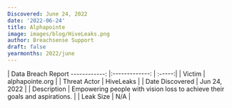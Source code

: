 ```yaml
---
Discovered: June 24, 2022
date: '2022-06-24'
title: Alphapointe
image: images/blog/HiveLeaks.png
author: Breachsense Support
draft: false
yearmonths: 2022/june
---
```



| Data Breach Report
------------:     |:-------------:    | :-----:|
| Victim      | alphapointe.org      | 
| Threat Actor      | HiveLeaks      | 
| Date Discovered      | Jun 24, 2022      | 
| Description      | Empowering people with vision loss to achieve their goals and aspirations.      | 
| Leak Size      | N/A      | 

